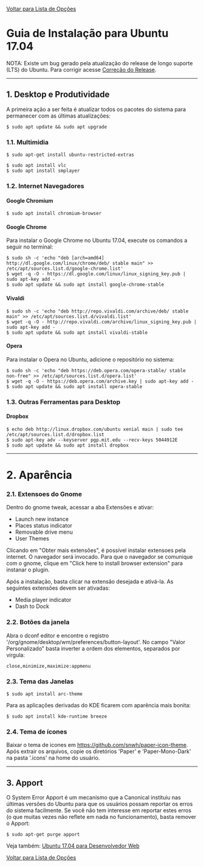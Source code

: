 [Voltar para Lista de Opções](../readme.md)

# Guia de Instalação para Ubuntu 17.04

NOTA: Existe um bug gerado pela atualização do release de longo suporte (LTS) do Ubuntu. 
Para corrigir acesse [Correção do Release](http://wimantis.ninja/fixing-ubuntu-17-04-apt-get-update-release-file-not-found/).

----------
## 1. Desktop e Produtividade

A primeira ação a ser feita é atualizar todos os pacotes do sistema para permanecer com as últimas atualizações:

```
$ sudo apt update && sudo apt upgrade
```

### 1.1. Multimidia

```
$ sudo apt-get install ubuntu-restricted-extras
```
```
$ sudo apt install vlc
$ sudo apt install smplayer
```

### 1.2. Internet Navegadores

#### Google Chromium

```
$ sudo apt install chromium-browser
```

#### Google Chrome

Para instalar o Google Chrome no Ubuntu 17.04, execute os comandos a seguir no terminal:

```
$ sudo sh -c 'echo "deb [arch=amd64] http://dl.google.com/linux/chrome/deb/ stable main" >> /etc/apt/sources.list.d/google-chrome.list'
$ wget -q -O - https://dl.google.com/linux/linux_signing_key.pub | sudo apt-key add -
$ sudo apt update && sudo apt install google-chrome-stable
```

#### Vivaldi

```
$ sudo sh -c 'echo "deb http://repo.vivaldi.com/archive/deb/ stable main" >> /etc/apt/sources.list.d/vivaldi.list'
$ wget -q -O - http://repo.vivaldi.com/archive/linux_signing_key.pub | sudo apt-key add -
$ sudo apt update && sudo apt install vivaldi-stable
```

#### Opera

Para instalar o Opera no Ubuntu, adicione o repositório no sistema:

```
$ sudo sh -c 'echo "deb https://deb.opera.com/opera-stable/ stable non-free" >> /etc/apt/sources.list.d/opera.list'
$ wget -q -O - https://deb.opera.com/archive.key | sudo apt-key add -
$ sudo apt update && sudo apt install opera-stable
```

### 1.3. Outras Ferramentas para Desktop

#### Dropbox

```
$ echo deb http://linux.dropbox.com/ubuntu xenial main | sudo tee /etc/apt/sources.list.d/dropbox.list
$ sudo apt-key adv --keyserver pgp.mit.edu --recv-keys 5044912E
$ sudo apt update && sudo apt install dropbox
```

----------
# 2. Aparência

### 2.1. Extensoes do Gnome

Dentro do gnome tweak, acessar a aba Extensões e ativar:

* Launch new instance
* Places status indicator
* Removable drive menu
* User Themes

Clicando em "Obter mais extensões", é possível instalar extensoes pela internet. O navegador será invocado.
Para que o navegador se comunique com o gnome, clique em "Click here to install browser extension" para instanar o plugin.

Após a instalação, basta clicar na extensão desejada e ativá-la. As seguintes extensões devem ser ativadas:

* Media player indicator
* Dash to Dock

### 2.2. Botões da janela

Abra o dconf editor e encontre o registro '/org/gnome/desktop/wm/preferences/button-layout'.
No campo "Valor Personalizado" basta inverter a ordem dos elementos, separados por virgula:

```
close,minimize,maximize:appmenu
```

### 2.3. Tema das Janelas

```
$ sudo apt install arc-theme
```
Para as aplicações derivadas do KDE ficarem com aparência mais bonita:

```
$ sudo apt install kde-runtime breeze
```

### 2.4. Tema de ícones

Baixar o tema de icones em https://github.com/snwh/paper-icon-theme. Após extrair os arquivos, copie os diretórios 'Paper' e 'Paper-Mono-Dark' na pasta '.icons' na home do usuário.

----------
## 3. Apport

O System Error Apport é um mecanismo que a Canonical instituiu nas últimas versões do Ubuntu para que os usuários possam reportar os erros do sistema facilmente. Se você não tem interesse em reportar estes erros (o que muitas vezes não reflete em nada no funcionamento), basta remover o Apport:

```
$ sudo apt-get purge apport
```

Veja também: [Ubuntu 17.04 para Desenvolvedor Web](ubuntu-17.04-devel.md)

[Voltar para Lista de Opções](../readme.md)